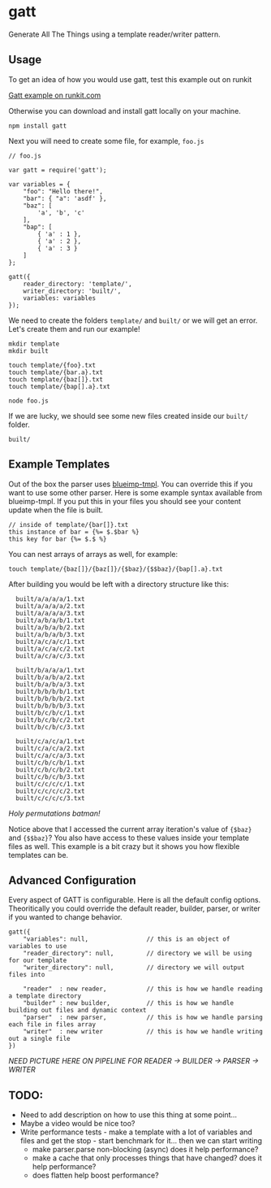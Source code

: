 # gatt

Generate All The Things using a template reader/writer pattern.

## Usage

To get an idea of how you would use gatt, test this example out on runkit

[Gatt example on runkit.com](https://runkit.com/58dd6255cdcd770014b0f7c8/59020e171ce99600127a8c6b)

Otherwise you can  download and install gatt locally on your machine.

```
npm install gatt
```

Next you will need to create some file, for example, `foo.js`

```
// foo.js

var gatt = require('gatt');

var variables = {
	"foo": "Hello there!",
	"bar": { "a": 'asdf' },
	"baz": [
		'a', 'b', 'c'
	],
	"bap": [
		{ 'a' : 1 },
		{ 'a' : 2 },
		{ 'a' : 3 }
	]
};

gatt({
	reader_directory: 'template/',
	writer_directory: 'built/',
	variables: variables
});
```

We need to create the folders `template/` and `built/` or we will get an error. Let's create them and run our example!

```
mkdir template
mkdir built

touch template/{foo}.txt
touch template/{bar.a}.txt
touch template/{baz[]}.txt
touch template/{bap[].a}.txt

node foo.js
```

If we are lucky, we should see some new files created inside our `built/` folder.

```
built/

```


## Example Templates

Out of the box the parser uses [blueimp-tmpl](https://github.com/blueimp/JavaScript-Templates). You can override this if you want to use some other parser. Here is some example syntax available from blueimp-tmpl. If you put this in your files you should see your content update when the file is built.

```
// inside of template/{bar[]}.txt
this instance of bar = {%= $.$bar %} 
this key for bar {%= $.$ %}
```

You can nest arrays of arrays as well, for example:

```
touch template/{baz[]}/{baz[]}/{$baz}/{$$baz}/{bap[].a}.txt
```

After building you would be left with a directory structure like this:

```
  built/a/a/a/a/1.txt
  built/a/a/a/a/2.txt
  built/a/a/a/a/3.txt
  built/a/b/a/b/1.txt
  built/a/b/a/b/2.txt
  built/a/b/a/b/3.txt
  built/a/c/a/c/1.txt
  built/a/c/a/c/2.txt
  built/a/c/a/c/3.txt

  built/b/a/a/a/1.txt
  built/b/a/b/a/2.txt
  built/b/a/b/a/3.txt
  built/b/b/b/b/1.txt
  built/b/b/b/b/2.txt
  built/b/b/b/b/3.txt
  built/b/c/b/c/1.txt
  built/b/c/b/c/2.txt
  built/b/c/b/c/3.txt

  built/c/a/c/a/1.txt
  built/c/a/c/a/2.txt
  built/c/a/c/a/3.txt
  built/c/b/c/b/1.txt
  built/c/b/c/b/2.txt
  built/c/b/c/b/3.txt
  built/c/c/c/c/1.txt
  built/c/c/c/c/2.txt
  built/c/c/c/c/3.txt

```

*Holy permutations batman!*

Notice above that I accessed the current array iteration's value of `{$baz}` and `{$$baz}`? You also have access to these values inside your template files as well. This example is a bit crazy but it shows you how flexible templates can be.


## Advanced Configuration

Every aspect of GATT is configurable. Here is all the default config options. Theoritically you could override
the default reader, builder, parser, or writer if you wanted to change behavior. 

```
gatt({
    "variables": null,                // this is an object of variables to use
    "reader_directory": null,         // directory we will be using for our template
    "writer_directory": null,         // directory we will output files into

    "reader"  : new reader,           // this is how we handle reading a template directory
    "builder" : new builder,          // this is how we handle building out files and dynamic context
    "parser"  : new parser,           // this is how we handle parsing each file in files array
    "writer"  : new writer            // this is how we handle writing out a single file
})
```

*NEED PICTURE HERE ON PIPELINE FOR READER -> BUILDER -> PARSER -> WRITER*



## TODO: 

* Need to add description on how to use this thing at some point...
* Maybe a video would be nice too?
* Write performance tests - make a template with a lot of variables and files and get the stop - start benchmark for it...  then we can start writing 
	- make parser.parse non-blocking (async) does it help performance?
	- make a cache that only processes things that have changed? does it help performance?
	- does flatten help boost performance?


